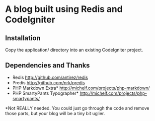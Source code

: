 # A blog built using Redis and CodeIgniter

## Installation
Copy the application/ directory into an existing CodeIgniter project.

## Dependencies and Thanks
- Redis <http://github.com/antirez/redis>
- Predis <http://github.com/nrk/predis>
- PHP Markdown Extra\* <http://michelf.com/projects/php-markdown/>
- PHP SmartyPants Typographer\* <http://michelf.com/projects/php-smartypants/>

\*Not REALLY needed. You could just go through the code and remove those parts, but your 
blog will be a tiny bit uglier.

